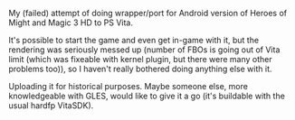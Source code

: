 My (failed) attempt of doing wrapper/port for Android version of Heroes of Might and Magic 3 HD to PS Vita.

It's possible to start the game and even get in-game with it, but the rendering was seriously messed up (number of FBOs is going out of Vita limit (which was fixeable with kernel plugin, but there were many other problems too)), so I haven't really bothered doing anything else with it.

Uploading it for historical purposes. Maybe someone else, more knowledgeable with GLES, would like to give it a go (it's buildable with the usual hardfp VitaSDK).